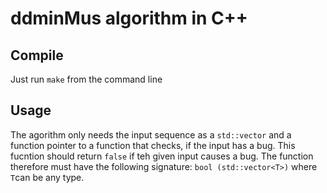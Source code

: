 # ddminMus algorithm in C++
## Compile
Just run `make` from the command line

## Usage
The agorithm only needs the input sequence as a `std::vector` and a function pointer to a function that checks,
if the input has a bug. This fucntion should return `false` if teh given input causes a bug.
The function therefore must have the following signature: `bool (std::vector<T>)` where `T`can be any type.
